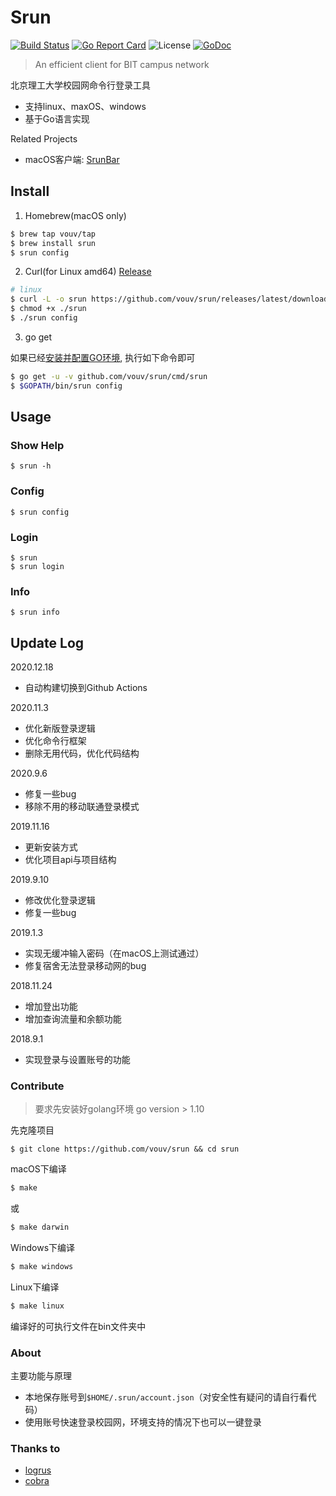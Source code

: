 # Srun

[![Build Status](https://travis-ci.org/vouv/srun.svg?branch=master)](https://travis-ci.org/vouv/srun) [![Go Report Card](https://goreportcard.com/badge/github.com/vouv/srun)](https://goreportcard.com/report/github.com/vouv/srun) ![License](https://img.shields.io/packagist/l/doctrine/orm.svg) [![GoDoc](https://godoc.org/github.com/vouv/srun?status.svg)](https://godoc.org/github.com/vouv/srun/core)

> An efficient client for BIT campus network

北京理工大学校园网命令行登录工具
- 支持linux、maxOS、windows
- 基于Go语言实现

Related Projects

- macOS客户端: [SrunBar](https://github.com/vouv/SrunBar)

## Install

1. Homebrew(macOS only)

```bash
$ brew tap vouv/tap
$ brew install srun
$ srun config
```

2. Curl(for Linux amd64) [Release](https://github.com/vouv/srun/releases/latest)

```bash
# linux
$ curl -L -o srun https://github.com/vouv/srun/releases/latest/download/srun-linux
$ chmod +x ./srun
$ ./srun config
```

3. go get

如果已经[安装并配置GO环境](https://golang.google.cn/doc/install), 执行如下命令即可

```bash
$ go get -u -v github.com/vouv/srun/cmd/srun
$ $GOPATH/bin/srun config
```


## Usage

### Show Help

```
$ srun -h
```

### Config

```
$ srun config
```

### Login

```
$ srun
$ srun login
```

### Info
```
$ srun info
```

## Update Log
 
2020.12.18

- 自动构建切换到Github Actions

2020.11.3

- 优化新版登录逻辑
- 优化命令行框架
- 删除无用代码，优化代码结构

2020.9.6

- 修复一些bug
- 移除不用的移动联通登录模式

2019.11.16

- 更新安装方式
- 优化项目api与项目结构

2019.9.10

- 修改优化登录逻辑
- 修复一些bug

2019.1.3
- 实现无缓冲输入密码（在macOS上测试通过）
- 修复宿舍无法登录移动网的bug

2018.11.24
- 增加登出功能
- 增加查询流量和余额功能

2018.9.1
- 实现登录与设置账号的功能


### Contribute

> 要求先安装好golang环境 go version > 1.10

先克隆项目

```
$ git clone https://github.com/vouv/srun && cd srun
```

macOS下编译

```bash
$ make
```
或
```bash
$ make darwin
```

Windows下编译
```bash
$ make windows
```

Linux下编译
```bash
$ make linux
```

编译好的可执行文件在bin文件夹中

### About

主要功能与原理

- 本地保存账号到`$HOME/.srun/account.json`（对安全性有疑问的请自行看代码）
- 使用账号快速登录校园网，环境支持的情况下也可以一键登录


### Thanks to

- [logrus](https://github.com/sirupsen/logrus)
- [cobra](https://github.com/spf13/cobra)





